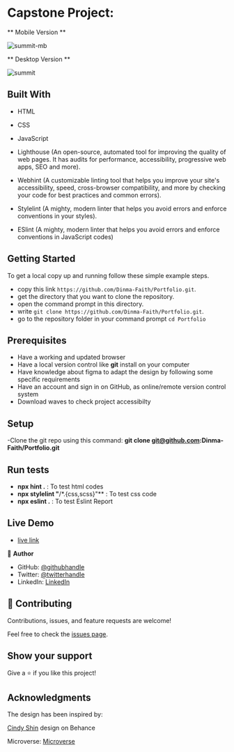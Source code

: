 # Capstone Project:

** Mobile Version **

![summit-mb](https://user-images.githubusercontent.com/69027469/173850744-aa7e0935-44aa-4e52-94f0-7bf7900d4e11.jpeg)


 ** Desktop Version **

 ![summit](https://user-images.githubusercontent.com/69027469/173850838-18cc6432-5348-447d-a488-4e60f0266c0c.jpeg)



## Built With

- HTML

- CSS

- JavaScript

- Lighthouse (An open-source, automated tool for improving the quality of web pages. It has audits    for performance, accessibility, progressive web apps, SEO and more).

- Webhint (A customizable linting tool that helps you improve your site's accessibility, speed, cross-browser compatibility, and more by checking your code for best practices and common errors).

- Stylelint (A mighty, modern linter that helps you avoid errors and enforce conventions in your styles).

- ESlint (A mighty, modern linter that helps you avoid errors and enforce conventions in JavaScript codes)


## Getting Started

To get a local copy up and running follow these simple example steps.

- copy this link `https://github.com/Dinma-Faith/Portfolio.git`.
- get the directory that you want to clone the repository.
- open the command prompt in this directory.
- write `git clone https://github.com/Dinma-Faith/Portfolio.git`.
- go to the repository folder in your command prompt `cd Portfolio`


## Prerequisites

- Have a working and updated browser
- Have a local version control like **git** install on your computer
- Have knowledge about figma to adapt the design by following some specific requirements
- Have an account and sign in on GitHub, as  online/remote version control system
- Download waves to check project accessibilty

## Setup

-Clone the git repo using this command: **git clone git@github.com:Dinma-Faith/Portfolio.git**

## Run tests

- **npx hint .** : To test html codes
- **npx stylelint "**/\*.{css,scss}"\*\* : To test css code
- **npx eslint .** : To test Eslint Report

## Live Demo
- [live link](https://dinma-faith.github.io/CapstoneProject/)

👤 **Author**

- GitHub: [@githubhandle](https://github.com/Dinma-Faith)
- Twitter: [@twitterhandle](https://twitter.com/paul_dinma)
- LinkedIn: [LinkedIn](https://linkedin.com/in/chidinma-faith)


## 🤝 Contributing

Contributions, issues, and feature requests are welcome!

Feel free to check the [issues page](../../issues/).

## Show your support

Give a ⭐️ if you like this project!

## Acknowledgments

The design has been inspired by:

[Cindy Shin](https://www.behance.net/adagio07) design on Behance

Microverse: [Microverse](https://www.microverse.org)
